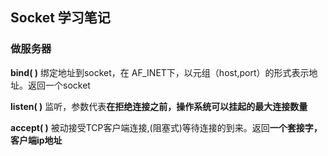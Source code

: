 ## Socket 学习笔记

### 做服务器

**bind( )**		绑定地址到socket，在 AF_INET下，以元组（host,port）的形式表示地址。返回一个socket

**listen( )**		监听，参数代表**在拒绝连接之前，操作系统可以挂起的最大连接数量**

**accept( )**		被动接受TCP客户端连接,(阻塞式)等待连接的到来。返回**一个套接字，客户端ip地址**















